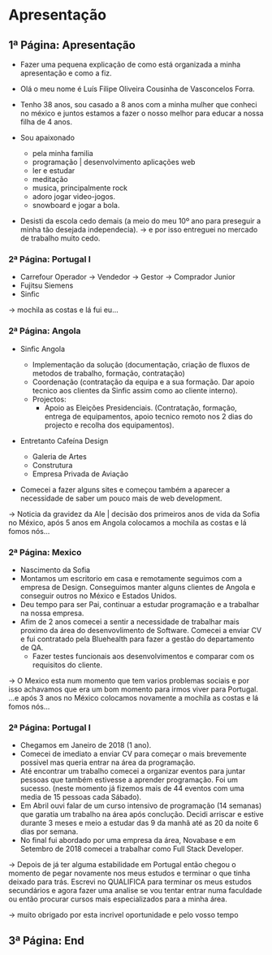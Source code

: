 # Apresentação

## 1ª Página: Apresentação
* Fazer uma pequena explicação de como está organizada a minha apresentação e como a fiz.

* Olá o meu nome é Luís Filipe Oliveira Cousinha de Vasconcelos Forra.
* Tenho 38 anos, sou casado a 8 anos com a minha mulher que conheci no méxico e juntos estamos a fazer o nosso melhor para educar a nossa filha de 4 anos.
* Sou apaixonado
    - pela minha familia
    - programação | desenvolvimento aplicações web
    - ler e estudar
    - meditação
    - musica, principalmente rock
    - adoro jogar video-jogos.
    - snowboard e jogar a bola.

* Desisti da escola cedo demais (a meio do meu 10º ano para preseguir a minha tão desejada independecia).
-> e por isso entreguei no mercado de trabalho muito cedo.

### 2ª Página: Portugal I

* Carrefour Operador -> Vendedor -> Gestor -> Comprador Junior
* Fujitsu Siemens
* Sinfic

-> mochila as costas e lá fui eu...

### 2ª Página: Angola

* Sinfic Angola
    - Implementação da solução (documentação, criação de fluxos de metodos de trabalho, formação, contratação)
    - Coordenação (contratação da equipa e a sua formação. Dar apoio tecnico aos clientes da Sinfic assim como ao cliente interno).
    - Projectos: 
        * Apoio as Eleições Presidenciais. 
        (Contratação, formação, entrega de equipamentos, apoio tecnico remoto nos 2 dias do projecto e recolha dos equipamentos).

* Entretanto Cafeína Design
    - Galeria de Artes
    - Construtura
    - Empresa Privada de Aviação
* Comecei a fazer alguns sites e começou também a aparecer a necessidade de saber um pouco mais de web development.

-> Noticia da gravidez da Ale | decisão dos primeiros anos de vida da Sofia no México,
após 5 anos em Angola colocamos a mochila as costas e lá fomos nós... 

### 2ª Página: Mexico

* Nascimento da Sofia
* Montamos um escritorio em casa e remotamente seguimos com a empresa de Design. Conseguimos manter alguns clientes de Angola e conseguir outros no México e Estados Unidos. 
* Deu tempo para ser Pai, continuar a estudar programação e a trabalhar na nossa empresa.
* Afim de 2 anos comecei a sentir a necessidade de trabalhar mais proximo da área do desenvovlimento de Software. Comecei a enviar CV e fui contratado pela Bluehealth para fazer a gestão do departamento de QA.
    - Fazer testes funcionais aos desenvolvimentos e comparar com os requisitos do cliente.

-> O Mexico esta num momento que tem varios problemas sociais e por isso achavamos que era um bom momento para irmos viver para Portugal.
...e após 3 anos no México colocamos novamente a mochila as costas e lá fomos nós... 

### 2ª Página: Portugal I

* Chegamos em Janeiro de 2018 (1 ano).
* Comecei de imediato a enviar CV para começar o mais brevemente possivel mas queria entrar na área da programação.
* Até encontrar um trabalho comecei a organizar eventos para juntar pessoas que também estivesse a aprender programação. Foi um sucesso. (neste momento já fizemos mais de 44 eventos com uma media de 15 pessoas cada Sábado).
* Em Abril ouvi falar de um curso intensivo de programação (14 semanas) que garatia um trabalho na área após conclução. Decidi arriscar e estive durante 3 meses e meio a estudar das 9 da manhã até as 20 da noite 6 dias por semana.
* No final fui abordado por uma empresa da área, Novabase e em Setembro de 2018 comecei a trabalhar como Full Stack Developer.

-> Depois de já ter alguma estabilidade em Portugal então chegou o momento de pegar novamente nos meus estudos e terminar o que tinha deixado para trás. Escrevi no QUALIFICA para terminar os meus estudos secundários e agora fazer uma analise se vou tentar entrar numa faculdade ou então procurar cursos mais especializados para a minha área.

-> muito obrigado por esta incrivel oportunidade e pelo vosso tempo

## 3ª Página: End